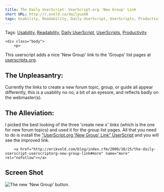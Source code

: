 ```yaml
---
title: The Daily UserScript: UserScript.org 'New Group' Link
short URL: http://r.evold.ca/dailyus68
tags: Usability, Readability, Daily UserScript, UserScripts, Productivity
---
```

Tags:
  <a title="Usability" href="http://erikvold.com/blog/index.cfm/Usability" rel="nofollow tag">Usability</a>,&nbsp;<a title="Readability" href="http://erikvold.com/blog/index.cfm/Readability" rel="nofollow tag">Readability</a>,&nbsp;<a title="Daily UserScript" href="http://erikvold.com/blog/index.cfm/The Daily UserScript" rel="nofollow tag">Daily UserScript</a>,&nbsp;<a title="UserScripts" href="http://erikvold.com/blog/index.cfm/UserScripts" rel="nofollow tag">UserScripts</a>,&nbsp;<a title="Productivity" href="http://erikvold.com/blog/index.cfm/Productivity" rel="nofollow tag">Productivity</a>
	</div>
	
	<div class="body">
		<p>
This userscript adds a nice 'New Group' link to the 'Groups' list pages at <a title="UserScripts.org" rel="external nofollow" target="_blank" href="http://userscripts.org">userscripts.org</a>.
</p>

<h2>The Unpleasantry:</h2>
<p>
Currently the links to create a new forum topic, group, or guide all appear differently, this is a usability no no, a bit of an eyesore, and reflects badly on the webmaster(s).
</p>

<h2>The Alleviation:</h2>
<p>
I picked the best looking of the three 'create new x' links (which is the one for new forum topics) and used it for the group list pages.
All that you need to do is install the <a href="http://userscripts.org/scripts/show/59848" title="UserScript.org 'New Group' Link" rel="external" target="_blank" rev="vote-for">"UserScript.org 'New Group' Link" UserScript</a> and you will see the improved link.
</p>

		<a href="http://erikvold.com/blog/index.cfm/2009/10/25/the-daily-userscript-userscriptorg-new-group-link#more" name="more" rel="nofollow"></a>
		
<h2>Screen Shot</h2>
<img title="Screen shot of the 'UserScript.org 'New Group' Link' UserScript" alt="The new 'New Group' button." src="http://s3.amazonaws.com/uso_ss/3541/large.png">

